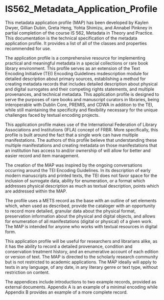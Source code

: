 # IS562_Metadata_Application_Profile

  This metadata application profile (MAP) has been developed by Kaylen Dwyer, Gillian Dubin, Greta Heng, Yohta Shimizu, and Annabel Pinkney in partial completion of the course IS 562, Metadata in Theory and Practice. This documentation is the technical specification of the metadata application profile. It provides a list of all of the classes and properties recommended for use.
  
  The application profile is a comprehensive resource for implementing practical and meaningful metadata in a special collections or rare book library environment. This profile serves as an extension of the Text Encoding Initiative (TEI) Encoding Guidelines msdescription module for detailed description about primary sources, establishing a method for creating metadata records that includes detailed description about physical and digital surrogates and their competing rights statements, and multiple provenances, and technical metadata. This application profile is designed to serve the purposes of rare books and manuscript curators in libraries, being interoperable with Dublin Core, PREMIS, and CDWA in addition to the TEI, while still maintaining the specificity and flexibility necessary for the unique challenges faced by textual encoding projects.

  This application profile makes use of the International Federation of Library Associations and Institutions (IFLA) concept of FRBR. More specifically, this profile is built around the fact that a single work can have multiple manifestations. The authors of this profile believe that understanding these multiple manifestations and creating metadata on those manifestations that an institution has access to and/or ownership of will allow for better and easier record and item management.

  The creation of the MAP was inspired by the ongoing conversations occurring around the TEI Encoding Guidelines. In its description of early modern manuscripts and printed texts, the TEI does not favor space for the inclusion of surrogate data, ability for enumeration, or a format which addresses physical description as much as textual description, points which are addressed within the MAP.

  The profile uses a METS record as the base with an outline of set elements which, when used as described, provide the cataloger with an opportunity to record more detailed, granular data about the physical format, preservation information about the physical and digital objects, and allows for enumeration of all manifestations (digital or physical) of a given work. The MAP is intended for anyone who works with textual resources in digital form.
  
  This application profile will be useful for researchers and librarians alike, as it has the ability to record a detailed provenance, condition and conservation treatment history, and an enumerative account of each edition or version of text. The MAP is directed to the scholarly research community but is not restricted to academic applications. The MAP ideally will apply to texts in any language, of any date, in any literary genre or text type, without restriction on content.

  The appendices include introductions to two example records, provided as external documents. Appendix A is an example of a minimal encoding while Appendix B provides an example of a more complete record.
